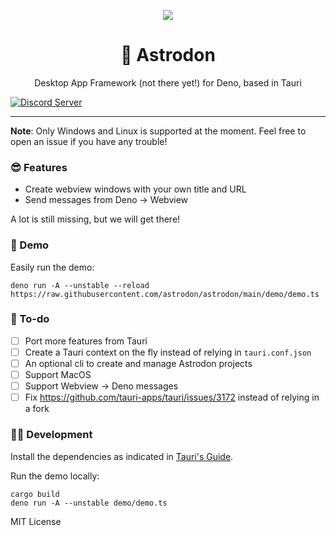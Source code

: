 
<p align="center">
	<img align="center" src="https://avatars.githubusercontent.com/u/97196209?s=200&v=4"  />
	<br>
    <h1 align="center">🦕 Astrodon  </h1>
    <p align="center">Desktop App Framework (not there yet!) for Deno, based in Tauri</p>
</p>

[![Discord Server](https://discordapp.com/api/guilds/928673465882513430/widget.png)](https://discord.gg/adYYqHHDBA)

---

**Note**: Only Windows and Linux is supported at the moment. Feel free to open an issue if you have any trouble!

### 😎 Features
- Create webview windows with your own title and URL
- Send messages from Deno -> Webview

A lot is still missing, but we will get there!

### 🎁 Demo 
Easily run the demo:
```
deno run -A --unstable --reload https://raw.githubusercontent.com/astrodon/astrodon/main/demo/demo.ts
```

### 📜 To-do 
- [ ] Port more features from Tauri
- [ ] Create a Tauri context on the fly instead of relying in `tauri.conf.json`
- [ ] An optional cli to create and manage Astrodon projects
- [ ] Support MacOS
- [ ] Support Webview -> Deno messages 
- [ ] Fix https://github.com/tauri-apps/tauri/issues/3172 instead of relying in a fork

### 👩‍💻 Development
Install the dependencies as indicated in [Tauri's Guide](https://tauri.studio/en/docs/getting-started/intro).

Run the demo locally:
```
cargo build
deno run -A --unstable demo/demo.ts
```



MIT License
